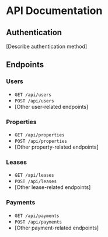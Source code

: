 # API Documentation

## Authentication
[Describe authentication method]

## Endpoints

### Users
- `GET /api/users`
- `POST /api/users`
- [Other user-related endpoints]

### Properties
- `GET /api/properties`
- `POST /api/properties`
- [Other property-related endpoints]

### Leases
- `GET /api/leases`
- `POST /api/leases`
- [Other lease-related endpoints]

### Payments
- `GET /api/payments`
- `POST /api/payments`
- [Other payment-related endpoints]